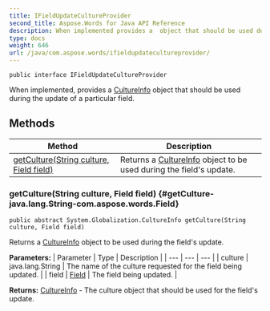```yaml
---
title: IFieldUpdateCultureProvider
second_title: Aspose.Words for Java API Reference
description: When implemented provides a  object that should be used during the update of a particular field.
type: docs
weight: 646
url: /java/com.aspose.words/ifieldupdatecultureprovider/
---
```

```
public interface IFieldUpdateCultureProvider
```

When implemented, provides a [CultureInfo](../../com.aspose.words.net.system.globalization/cultureinfo) object that should be used during the update of a particular field.
## Methods

| Method | Description |
| --- | --- |
| [getCulture(String culture, Field field)](#getCulture-java.lang.String-com.aspose.words.Field) | Returns a [CultureInfo](../../com.aspose.words.net.system.globalization/cultureinfo) object to be used during the field's update. |
### getCulture(String culture, Field field) {#getCulture-java.lang.String-com.aspose.words.Field}
```
public abstract System.Globalization.CultureInfo getCulture(String culture, Field field)
```


Returns a [CultureInfo](../../com.aspose.words.net.system.globalization/cultureinfo) object to be used during the field's update.

**Parameters:**
| Parameter | Type | Description |
| --- | --- | --- |
| culture | java.lang.String | The name of the culture requested for the field being updated. |
| field | [Field](../../com.aspose.words/field) | The field being updated. |

**Returns:**
[CultureInfo](../../com.aspose.words.net.system.globalization/cultureinfo) - The culture object that should be used for the field's update.
